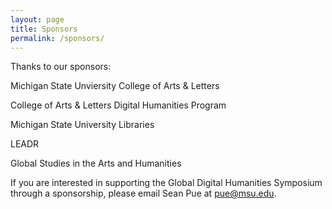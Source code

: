```yaml
---
layout: page
title: Sponsors
permalink: /sponsors/
---
```


Thanks to our sponsors:

Michigan State Unviersity College of Arts & Letters

College of Arts & Letters Digital Humanities Program

Michigan State University Libraries

LEADR

Global Studies in the Arts and Humanities

If you are interested in supporting the Global Digital Humanities Symposium through a sponsorship, please email Sean Pue at pue@msu.edu.

